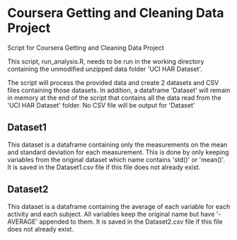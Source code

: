 Coursera Getting and Cleaning Data Project
==========================================

Script for Coursera Getting and Cleaning Data Project

This script, run_analysis.R, needs to be run in the working directory containing the unmodified unzipped data folder 'UCI HAR Dataset'.

The script will process the provided data and create 2 datasets and CSV files containing those datasets. In addition, a dataframe 'Dataset' will remain in memory at the end of the script that contains all the data read from the 'UCI HAR Dataset' folder. No CSV file will be output for 'Dataset'

Dataset1
--------
This dataset is a dataframe containing only the measurements on the mean and standard deviation for each measurement.
This is done by only keeping variables from the original dataset which name contains 'std()' or 'mean()'.
It is saved in the Dataset1.csv file if this file does not already exist.

Dataset2
--------
This dataset is a dataframe containing the average of each variable for each activity and each subject.
All variables keep the original name but have '-AVERAGE' appended to them.
It is saved in the Dataset2.csv file if this file does not already exist.
